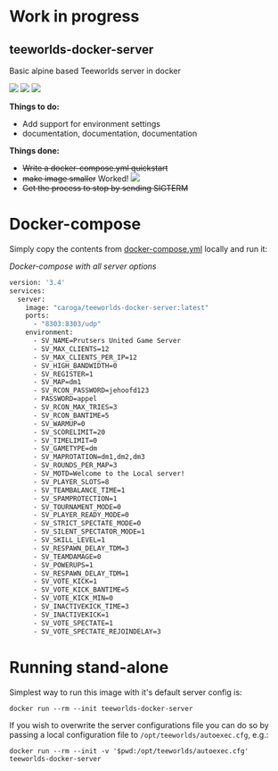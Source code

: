 # Work in progress
## teeworlds-docker-server
Basic alpine based Teeworlds server in docker

[<img src="https://img.shields.io/docker/cloud/build/caroga/teeworlds-docker-server.svg?style=for-the-badge">](https://hub.docker.com/r/caroga/teeworlds-docker-server)
[<img src="https://img.shields.io/docker/pulls/caroga/teeworlds-docker-server.svg?style=for-the-badge">](https://hub.docker.com/r/caroga/teeworlds-docker-server)
[<img src="https://img.shields.io/microbadger/layers/caroga/teeworlds-docker-server.svg?style=for-the-badge">](https://hub.docker.com/r/caroga/teeworlds-docker-server)


**Things to do:**
- Add support for environment settings
- documentation, documentation, documentation

**Things done:**
- ~~Write a docker-compose.yml quickstart~~ 
- ~~make image smaller~~ Worked! [![](https://images.microbadger.com/badges/image/caroga/teeworlds-docker-server.svg)](https://microbadger.com/images/caroga/teeworlds-docker-server)
- ~~Get the process to stop by sending SIGTERM~~

# Docker-compose
Simply copy the contents from [docker-compose.yml](docker-compose.yml) locally and run it:

*Docker-compose with all server options*
```bash
version: '3.4'
services:
  server:
    image: "caroga/teeworlds-docker-server:latest"
    ports:
      - "8303:8303/udp"
    environment:
      - SV_NAME=Prutsers United Game Server
      - SV_MAX_CLIENTS=12
      - SV_MAX_CLIENTS_PER_IP=12
      - SV_HIGH_BANDWIDTH=0
      - SV_REGISTER=1
      - SV_MAP=dm1
      - SV_RCON_PASSWORD=jehoofd123
      - PASSWORD=appel
      - SV_RCON_MAX_TRIES=3
      - SV_RCON_BANTIME=5
      - SV_WARMUP=0
      - SV_SCORELIMIT=20
      - SV_TIMELIMIT=0
      - SV_GAMETYPE=dm
      - SV_MAPROTATION=dm1,dm2,dm3
      - SV_ROUNDS_PER_MAP=3
      - SV_MOTD=Welcome to the Local server!
      - SV_PLAYER_SLOTS=8
      - SV_TEAMBALANCE_TIME=1
      - SV_SPAMPROTECTION=1
      - SV_TOURNAMENT_MODE=0
      - SV_PLAYER_READY_MODE=0
      - SV_STRICT_SPECTATE_MODE=0
      - SV_SILENT_SPECTATOR_MODE=1
      - SV_SKILL_LEVEL=1
      - SV_RESPAWN_DELAY_TDM=3
      - SV_TEAMDAMAGE=0
      - SV_POWERUPS=1
      - SV_RESPAWN_DELAY_TDM=1
      - SV_VOTE_KICK=1
      - SV_VOTE_KICK_BANTIME=5
      - SV_VOTE_KICK_MIN=0
      - SV_INACTIVEKICK_TIME=3
      - SV_INACTIVEKICK=1
      - SV_VOTE_SPECTATE=1
      - SV_VOTE_SPECTATE_REJOINDELAY=3

```


# Running stand-alone
Simplest way to run this image with it's default server config is:

`docker run --rm --init teeworlds-docker-server`

If you wish to overwrite the server configurations file you can do so by passing a local configuration file to `/opt/teeworlds/autoexec.cfg`, e.g.:

`docker run --rm --init -v '$pwd:/opt/teeworlds/autoexec.cfg' teeworlds-docker-server`

